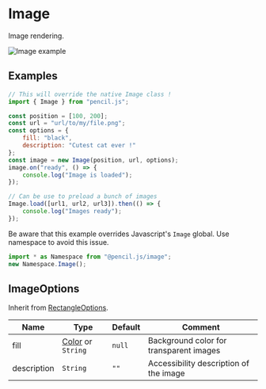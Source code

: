 # Image

Image rendering.

![Image example](../../../media/examples/image.png)


## Examples

```js
// This will override the native Image class !
import { Image } from "pencil.js";

const position = [100, 200];
const url = "url/to/my/file.png";
const options = {
    fill: "black",
    description: "Cutest cat ever !"
};
const image = new Image(position, url, options);
image.on("ready", () => {
    console.log("Image is loaded");
});

// Can be use to preload a bunch of images
Image.load([url1, url2, url3]).then(() => {
    console.log("Images ready");
});
```

Be aware that this example overrides Javascript's `Image` global. Use namespace to avoid this issue.

```js
import * as Namespace from "@pencil.js/image";
new Namespace.Image();
```


## ImageOptions
Inherit from [RectangleOptions](../rectangle/readme.md#rectangleoptions).

| Name        | Type                                    | Default | Comment                                 |
|-------------|-----------------------------------------|---------|-----------------------------------------|
| fill        | [Color](../color/readme.md) or `String` | `null`  | Background color for transparent images |
| description | `String`                                | `""`    | Accessibility description of the image  |
